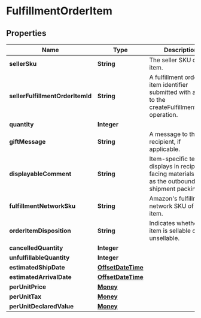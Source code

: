 # FulfillmentOrderItem

## Properties
Name | Type | Description | Notes
------------ | ------------- | ------------- | -------------
**sellerSku** | **String** | The seller SKU of the item. | 
**sellerFulfillmentOrderItemId** | **String** | A fulfillment order item identifier submitted with a call to the createFulfillmentOrder operation. | 
**quantity** | **Integer** |  | 
**giftMessage** | **String** | A message to the gift recipient, if applicable. |  [optional]
**displayableComment** | **String** | Item-specific text that displays in recipient-facing materials such as the outbound shipment packing slip. |  [optional]
**fulfillmentNetworkSku** | **String** | Amazon&#x27;s fulfillment network SKU of the item. |  [optional]
**orderItemDisposition** | **String** | Indicates whether the item is sellable or unsellable. |  [optional]
**cancelledQuantity** | **Integer** |  | 
**unfulfillableQuantity** | **Integer** |  | 
**estimatedShipDate** | [**OffsetDateTime**](OffsetDateTime.md) |  |  [optional]
**estimatedArrivalDate** | [**OffsetDateTime**](OffsetDateTime.md) |  |  [optional]
**perUnitPrice** | [**Money**](Money.md) |  |  [optional]
**perUnitTax** | [**Money**](Money.md) |  |  [optional]
**perUnitDeclaredValue** | [**Money**](Money.md) |  |  [optional]
